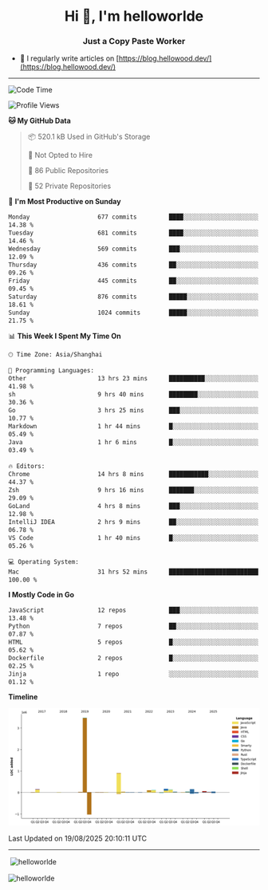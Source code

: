 <h1 align="center">Hi 👋, I'm helloworlde</h1>
<h3 align="center">Just a Copy Paste Worker</h3>

- 📝 I regularly write articles on [https://blog.hellowood.dev/](https://blog.hellowood.dev/)

<hr>


<!--START_SECTION:waka-->
![Code Time](http://img.shields.io/badge/Code%20Time-12%2C535%20hrs%209%20mins-blue)

![Profile Views](http://img.shields.io/badge/Profile%20Views-67-blue)

**🐱 My GitHub Data** 

> 📦 520.1 kB Used in GitHub's Storage 
 > 
> 🚫 Not Opted to Hire
 > 
> 📜 86 Public Repositories 
 > 
> 🔑 52 Private Repositories 
 > 
📅 **I'm Most Productive on Sunday** 

```text
Monday                   677 commits         ████░░░░░░░░░░░░░░░░░░░░░   14.38 % 
Tuesday                  681 commits         ████░░░░░░░░░░░░░░░░░░░░░   14.46 % 
Wednesday                569 commits         ███░░░░░░░░░░░░░░░░░░░░░░   12.09 % 
Thursday                 436 commits         ██░░░░░░░░░░░░░░░░░░░░░░░   09.26 % 
Friday                   445 commits         ██░░░░░░░░░░░░░░░░░░░░░░░   09.45 % 
Saturday                 876 commits         █████░░░░░░░░░░░░░░░░░░░░   18.61 % 
Sunday                   1024 commits        █████░░░░░░░░░░░░░░░░░░░░   21.75 % 
```


📊 **This Week I Spent My Time On** 

```text
🕑︎ Time Zone: Asia/Shanghai

💬 Programming Languages: 
Other                    13 hrs 23 mins      ██████████░░░░░░░░░░░░░░░   41.98 % 
sh                       9 hrs 40 mins       ████████░░░░░░░░░░░░░░░░░   30.36 % 
Go                       3 hrs 25 mins       ███░░░░░░░░░░░░░░░░░░░░░░   10.77 % 
Markdown                 1 hr 44 mins        █░░░░░░░░░░░░░░░░░░░░░░░░   05.49 % 
Java                     1 hr 6 mins         █░░░░░░░░░░░░░░░░░░░░░░░░   03.49 % 

🔥 Editors: 
Chrome                   14 hrs 8 mins       ███████████░░░░░░░░░░░░░░   44.37 % 
Zsh                      9 hrs 16 mins       ███████░░░░░░░░░░░░░░░░░░   29.09 % 
GoLand                   4 hrs 8 mins        ███░░░░░░░░░░░░░░░░░░░░░░   12.98 % 
IntelliJ IDEA            2 hrs 9 mins        ██░░░░░░░░░░░░░░░░░░░░░░░   06.78 % 
VS Code                  1 hr 40 mins        █░░░░░░░░░░░░░░░░░░░░░░░░   05.26 % 

💻 Operating System: 
Mac                      31 hrs 52 mins      █████████████████████████   100.00 % 
```

**I Mostly Code in Go** 

```text
JavaScript               12 repos            ███░░░░░░░░░░░░░░░░░░░░░░   13.48 % 
Python                   7 repos             ██░░░░░░░░░░░░░░░░░░░░░░░   07.87 % 
HTML                     5 repos             █░░░░░░░░░░░░░░░░░░░░░░░░   05.62 % 
Dockerfile               2 repos             █░░░░░░░░░░░░░░░░░░░░░░░░   02.25 % 
Jinja                    1 repo              ░░░░░░░░░░░░░░░░░░░░░░░░░   01.12 % 
```



**Timeline**

![Lines of Code chart](https://raw.githubusercontent.com/helloworlde/helloworlde/master/assets/bar_graph.png)


 Last Updated on 19/08/2025 20:10:11 UTC
<!--END_SECTION:waka-->

<hr>
<p>
  &nbsp;<img align="center" src="https://github-readme-stats.vercel.app/api?username=helloworlde&show_icons=true&locale=en" alt="helloworlde" />
</p>

<p>
  <img align="center" src="https://github-readme-streak-stats.herokuapp.com/?user=helloworlde&" alt="helloworlde" />
</p>
